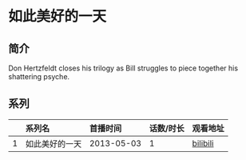 # 如此美好的一天


## 简介

Don Hertzfeldt closes his trilogy as Bill struggles to piece together his shattering psyche.





## 系列

|     |   系列名   |   首播时间  | 话数/时长  | 观看地址 |
|:---  |:------    |:----      |:---       |:---  |
| 1 | 如此美好的一天 | 2013-05-03 | 1 | [bilibili](https://www.bilibili.com/video/BV1cx411D7ru)  |



